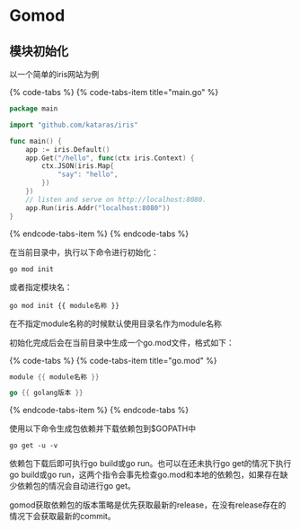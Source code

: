 # Gomod

## 模块初始化

以一个简单的iris网站为例

{% code-tabs %}
{% code-tabs-item title="main.go" %}
```go
package main

import "github.com/kataras/iris"

func main() {
	app := iris.Default()
	app.Get("/hello", func(ctx iris.Context) {
		ctx.JSON(iris.Map{
			"say": "hello",
		})
	})
	// listen and serve on http://localhost:8080.
	app.Run(iris.Addr("localhost:8080"))
}
```
{% endcode-tabs-item %}
{% endcode-tabs %}

在当前目录中，执行以下命令进行初始化：

```text
go mod init
```

或者指定模块名：

```text
go mod init {{ module名称 }}
```

在不指定module名称的时候默认使用目录名作为module名称

初始化完成后会在当前目录中生成一个go.mod文件，格式如下：

{% code-tabs %}
{% code-tabs-item title="go.mod" %}
```go
module {{ module名称 }}

go {{ golang版本 }}
```
{% endcode-tabs-item %}
{% endcode-tabs %}

使用以下命令生成包依赖并下载依赖包到$GOPATH中

```text
go get -u -v
```

依赖包下载后即可执行go build或go run。也可以在还未执行go get的情况下执行go build或go run，这两个指令会事先检查go.mod和本地的依赖包，如果存在缺少依赖包的情况会自动进行go get。

gomod获取依赖包的版本策略是优先获取最新的release，在没有release存在的情况下会获取最新的commit。

